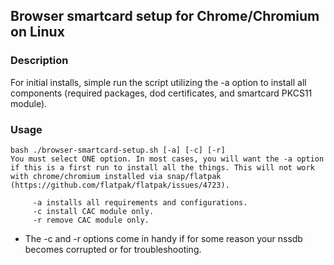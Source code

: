 ## Browser smartcard setup for Chrome/Chromium on Linux

### Description
For initial installs, simple run the script utilizing the -a option to install all components (required packages, dod certificates, and smartcard PKCS11 module).

### Usage
```
bash ./browser-smartcard-setup.sh [-a] [-c] [-r]
You must select ONE option. In most cases, you will want the -a option if this is a first run to install all the things. This will not work with chrome/chromium installed via snap/flatpak (https://github.com/flatpak/flatpak/issues/4723). 

	 -a installs all requirements and configurations.
	 -c install CAC module only.
	 -r remove CAC module only.

```

- The -c and -r options come in handy if for some reason your nssdb becomes corrupted or for troubleshooting.